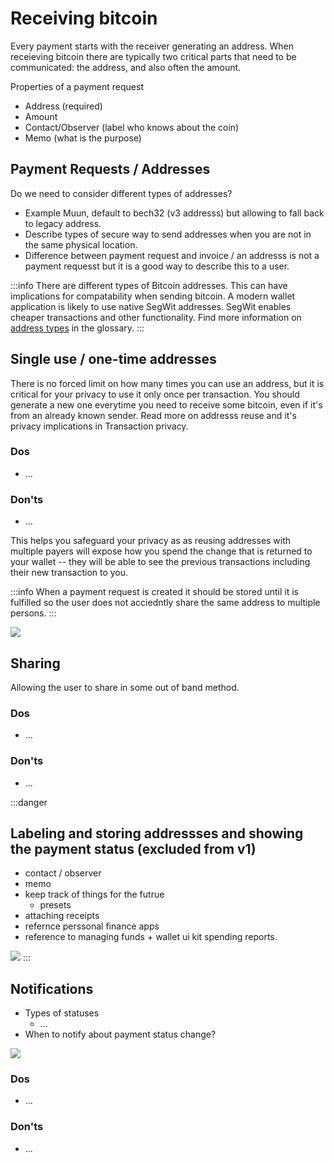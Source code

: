 # Receiving bitcoin

<!--

Editor's notes

This page should cover what to do when receiving bitcoin, how to share and copy addresses etc.

- What addresses to support (native segwit by default)
- How to present QR codes (allow for specifying an amount)
- Generating a new address 

-->

Every payment starts with the receiver generating an address. When receieving bitcoin there are typically two critical parts that need to be communicated: the address, and also often the amount.

Properties of a payment request
- Address (required)
- Amount
- Contact/Observer (label who knows about the coin)
- Memo (what is the purpose)

## Payment Requests / Addresses
Do we need to consider different types of addresses?
- Example Muun, default to bech32 (v3 addresss) but allowing to fall back to legacy address.
- Describe types of secure way to send addresses when you are not in the same physical location.
- Difference between payment request and invoice / an addresss is not a payment requesst but it is a good way to describe this to a user.

:::info
There are different types of Bitcoin addresses. This can have implications for compatability when sending bitcoin. A modern wallet application is likely to use native SegWit addresses. SegWit enables cheaper transactions and other functionality. Find more information on [address types](https://bitcoin.design/guide/glossary/#address) in the glossary.
:::

## Single use / one-time addresses

There is no forced limit on how many times you can use an address, but it is critical for your privacy to use it only once per transaction. You should generate a new one everytime you need to receive some bitcoin, even if it's from an already known sender. Read more on addresss reuse and it's privacy implications in Transaction privacy.

### Dos
- ...

### Don'ts
- ...

This helps you safeguard your privacy as as reusing addresses with multiple payers will expose how you spend the change that is returned to your wallet -- they will be able to see the previous transactions including their new transaction to you.

:::info
When a payment request is created it should be stored until it is fulfilled so the user does not acciedntly share the same address to multiple persons.
:::

![](https://i.imgur.com/TpvpCQV.png)


## Sharing
Allowing the user to share in some out of band method.

### Dos
- ...

### Don'ts
- ...

:::danger
## Labeling and storing addressses and showing the payment status (excluded from v1)
- contact / observer
- memo
- keep track of things for the futrue
    - presets
- attaching receipts
- refernce perssonal finance apps
- reference to managing funds + wallet ui kit spending reports.

![](https://i.imgur.com/EMBLfZb.png)
:::

## Notifications
- Types of statuses
    - ...
- When to notify about payment status change?

![](https://i.imgur.com/BxvSAzE.png)

### Dos
- ...

### Don'ts
- ...
